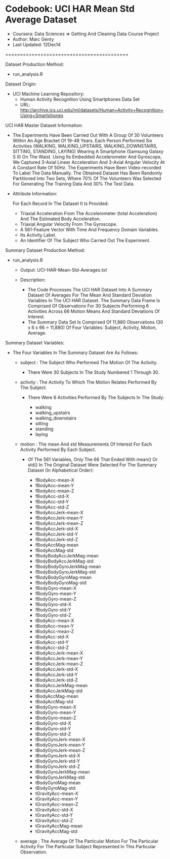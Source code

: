 Codebook: UCI HAR Mean Std Average Dataset
==========================================

- Coursera:     Data Sciences => Getting And Cleaning Data Course Project
- Author:       Marc Genty
- Last Updated: 12Dec14

==========================================

Dataset Production Method: 

- run_analysis.R

Dataset Origin:

- UCI Machine Learning Repository:
  - Human Activity Recognition Using Smartphones Data Set
  - URL: http://archive.ics.uci.edu/ml/datasets/Human+Activity+Recognition+Using+Smartphones 

UCI HAR Master Dataset Information:

- The Experiments Have Been Carried Out With A Group Of 30 Volunteers 
  Within An Age Bracket Of 19-48 Years. Each Person Performed Six 
  Activities (WALKING, WALKING_UPSTAIRS, WALKING_DOWNSTAIRS, SITTING, 
  STANDING, LAYING) Wearing A Smartphone (Samsung Galaxy S II) On The 
  Waist. Using Its Embedded Accelerometer And Gyroscope, We Captured 
  3-Axial Linear Acceleration And 3-Axial Angular Velocity At A Constant 
  Rate Of 50Hz. The Experiments Have Been Video-recorded To Label The Data 
  Manually. The Obtained Dataset Has Been Randomly Partitioned Into Two Sets, 
  Where 70% Of The Volunteers Was Selected For Generating The Training Data 
  And 30% The Test Data. 

- Attribute Information:

  For Each Record In The Dataset It Is Provided: 
  - Triaxial Acceleration From The Accelerometer (total Acceleration) 
    And The Estimated Body Acceleration. 
  - Triaxial Angular Velocity From The Gyroscope. 
  - A 561-Feature Vector With Time And Frequency Domain Variables. 
  - Its Activity Label. 
  - An Identifier Of The Subject Who Carried Out The Experiment.

Summary Dataset Production Method: 

- run_analysis.R

  - Output: UCI-HAR-Mean-Std-Averages.txt

  - Description:  

    - The Code Processes The UCI HAR Dataset Into A Summary
      Dataset Of Averages For The Mean And Standard Deviation 
      Variables In The UCI HAR Dataset. The Summary Data Frame 
      Is Comprised Of Observations For 30 Subjects Performing 
      6 Activities Across 66 Motion Means And Standard Deviations 
      Of Interest.
    - The Summary Data Set Is Comprised Of 11,880 Observations
      (30 x 6 x 66 = 11,880) Of Four Variables:
      Subject, Activity, Motion, Average.

Summary Dataset Variables:

- The Four Variables In The Summary Dataset Are As Follows:

  - subject : The Subject Who Performed The Motion 
              Of The Activity.

    - There Were 30 Subjects In The Study Numbered 1 Through 30.

  - activity : The Activity To Which The Motion 
               Relates Performed By The Subject.

    - There Were 6 Activities Performed By The Subjects In The Study:

      - walking
      - walking_upstairs
      - walking_downstairs
      - sitting
      - standing
      - laying

  - motion : The mean And std Measurements Of Interest For Each
             Activity Performed By Each Subject.

    - Of The 561 Variables, Only The 66 That Ended With mean() Or
      std() In The Original Dataset Were Selected For The Summary 
      Dataset (In Alphabetical Order):

      - fBodyAcc-mean-X
      - fBodyAcc-mean-Y
      - fBodyAcc-mean-Z
      - fBodyAcc-std-X
      - fBodyAcc-std-Y
      - fBodyAcc-std-Z
      - fBodyAccJerk-mean-X
      - fBodyAccJerk-mean-Y
      - fBodyAccJerk-mean-Z
      - fBodyAccJerk-std-X
      - fBodyAccJerk-std-Y
      - fBodyAccJerk-std-Z
      - fBodyAccMag-mean
      - fBodyAccMag-std
      - fBodyBodyAccJerkMag-mean
      - fBodyBodyAccJerkMag-std
      - fBodyBodyGyroJerkMag-mean
      - fBodyBodyGyroJerkMag-std
      - fBodyBodyGyroMag-mean
      - fBodyBodyGyroMag-std
      - fBodyGyro-mean-X
      - fBodyGyro-mean-Y
      - fBodyGyro-mean-Z
      - fBodyGyro-std-X
      - fBodyGyro-std-Y
      - fBodyGyro-std-Z
      - tBodyAcc-mean-X
      - tBodyAcc-mean-Y
      - tBodyAcc-mean-Z
      - tBodyAcc-std-X
      - tBodyAcc-std-Y
      - tBodyAcc-std-Z
      - tBodyAccJerk-mean-X
      - tBodyAccJerk-mean-Y
      - tBodyAccJerk-mean-Z
      - tBodyAccJerk-std-X
      - tBodyAccJerk-std-Y
      - tBodyAccJerk-std-Z
      - tBodyAccJerkMag-mean
      - tBodyAccJerkMag-std
      - tBodyAccMag-mean
      - tBodyAccMag-std
      - tBodyGyro-mean-X
      - tBodyGyro-mean-Y
      - tBodyGyro-mean-Z
      - tBodyGyro-std-X
      - tBodyGyro-std-Y
      - tBodyGyro-std-Z
      - tBodyGyroJerk-mean-X
      - tBodyGyroJerk-mean-Y
      - tBodyGyroJerk-mean-Z
      - tBodyGyroJerk-std-X
      - tBodyGyroJerk-std-Y
      - tBodyGyroJerk-std-Z
      - tBodyGyroJerkMag-mean
      - tBodyGyroJerkMag-std
      - tBodyGyroMag-mean
      - tBodyGyroMag-std
      - tGravityAcc-mean-X
      - tGravityAcc-mean-Y
      - tGravityAcc-mean-Z
      - tGravityAcc-std-X
      - tGravityAcc-std-Y
      - tGravityAcc-std-Z
      - tGravityAccMag-mean
      - tGravityAccMag-std

  - average : The Average Of The Particular Motion For The Particular
              Activity For The Particular Subject Represented In This
              Particular Observation.
